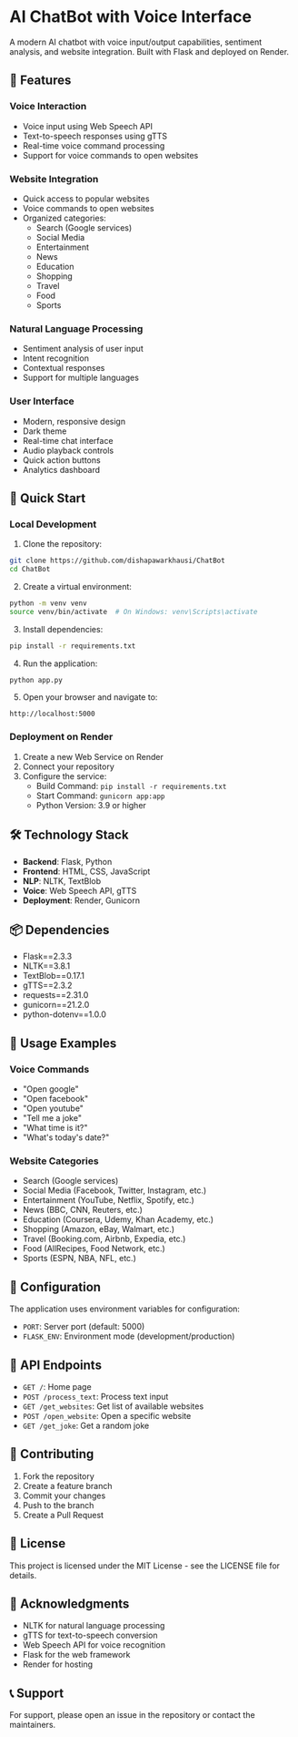 # AI ChatBot with Voice Interface

A modern AI chatbot with voice input/output capabilities, sentiment analysis, and website integration. Built with Flask and deployed on Render.

## 🌟 Features

### Voice Interaction
- Voice input using Web Speech API
- Text-to-speech responses using gTTS
- Real-time voice command processing
- Support for voice commands to open websites

### Website Integration
- Quick access to popular websites
- Voice commands to open websites
- Organized categories:
  - Search (Google services)
  - Social Media
  - Entertainment
  - News
  - Education
  - Shopping
  - Travel
  - Food
  - Sports

### Natural Language Processing
- Sentiment analysis of user input
- Intent recognition
- Contextual responses
- Support for multiple languages

### User Interface
- Modern, responsive design
- Dark theme
- Real-time chat interface
- Audio playback controls
- Quick action buttons
- Analytics dashboard

## 🚀 Quick Start

### Local Development

1. Clone the repository:
```bash
git clone https://github.com/dishapawarkhausi/ChatBot
cd ChatBot
```

2. Create a virtual environment:
```bash
python -m venv venv
source venv/bin/activate  # On Windows: venv\Scripts\activate
```

3. Install dependencies:
```bash
pip install -r requirements.txt
```

4. Run the application:
```bash
python app.py
```

5. Open your browser and navigate to:
```
http://localhost:5000
```

### Deployment on Render

1. Create a new Web Service on Render
2. Connect your repository
3. Configure the service:
   - Build Command: `pip install -r requirements.txt`
   - Start Command: `gunicorn app:app`
   - Python Version: 3.9 or higher

## 🛠️ Technology Stack

- **Backend**: Flask, Python
- **Frontend**: HTML, CSS, JavaScript
- **NLP**: NLTK, TextBlob
- **Voice**: Web Speech API, gTTS
- **Deployment**: Render, Gunicorn

## 📦 Dependencies

- Flask==2.3.3
- NLTK==3.8.1
- TextBlob==0.17.1
- gTTS==2.3.2
- requests==2.31.0
- gunicorn==21.2.0
- python-dotenv==1.0.0

## 🎯 Usage Examples

### Voice Commands
- "Open google"
- "Open facebook"
- "Open youtube"
- "Tell me a joke"
- "What time is it?"
- "What's today's date?"

### Website Categories
- Search (Google services)
- Social Media (Facebook, Twitter, Instagram, etc.)
- Entertainment (YouTube, Netflix, Spotify, etc.)
- News (BBC, CNN, Reuters, etc.)
- Education (Coursera, Udemy, Khan Academy, etc.)
- Shopping (Amazon, eBay, Walmart, etc.)
- Travel (Booking.com, Airbnb, Expedia, etc.)
- Food (AllRecipes, Food Network, etc.)
- Sports (ESPN, NBA, NFL, etc.)

## 🔧 Configuration

The application uses environment variables for configuration:
- `PORT`: Server port (default: 5000)
- `FLASK_ENV`: Environment mode (development/production)

## 📝 API Endpoints

- `GET /`: Home page
- `POST /process_text`: Process text input
- `GET /get_websites`: Get list of available websites
- `POST /open_website`: Open a specific website
- `GET /get_joke`: Get a random joke

## 🤝 Contributing

1. Fork the repository
2. Create a feature branch
3. Commit your changes
4. Push to the branch
5. Create a Pull Request

## 📄 License

This project is licensed under the MIT License - see the LICENSE file for details.

## 🙏 Acknowledgments

- NLTK for natural language processing
- gTTS for text-to-speech conversion
- Web Speech API for voice recognition
- Flask for the web framework
- Render for hosting

## 📞 Support

For support, please open an issue in the repository or contact the maintainers.
